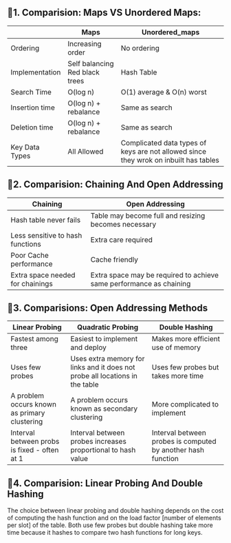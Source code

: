 ## 🔻1. Comparision: Maps VS Unordered Maps:
| | Maps | Unordered_maps |
| --- | --- | --- |
| Ordering | Increasing order | No ordering | 
| Implementation | Self balancing Red black trees | Hash Table |
| Search Time | O(log n) | O(1) average & O(n) worst |
| Insertion time | O(log n) + rebalance | Same as search |
| Deletion time | O(log n) + rebalance | Same as search |
| Key Data Types | All Allowed | Complicated data types of keys are not allowed since they wrok on inbuilt has tables |
## 🔻2. Comparision: Chaining And Open Addressing
| Chaining | Open Addressing | 
| --- | --- |
| Hash table never fails | Table may become full and resizing becomes necessary |
| Less sensitive to hash functions | Extra care required  | 
| Poor Cache performance | Cache friendly |
| Extra space needed for chainings | Extra space may be required to achieve same performance as chaining |

## 🔻3. Comparisions: Open Addressing Methods
| Linear Probing | Quadratic Probing | Double Hashing | 
| --- | --- | --- |
| Fastest among three | Easiest to implement and deploy | Makes more efficient use of memory |
| Uses few probes | Uses extra memory for links and it does not probe all locations in the table | Uses few probes but takes more time |
| A problem occurs known as primary clustering | A problem occurs known as secondary clustering | More complicated to implement |
| Interval between probs is fixed - often at 1 | Interval between probes increases proportional to hash value | Interval between probes is computed by another hash function |

## 🔻4. Comparision: Linear Probing And Double Hashing
The choice between linear probing and double hashing depends on the cost of computing the hash
function and on the load factor [number of elements per slot] of the table. Both use few probes but
double hashing take more time because it hashes to compare two hash functions for long keys.
